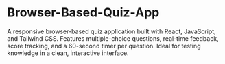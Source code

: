 # Browser-Based-Quiz-App
A responsive browser-based quiz application built with React, JavaScript, and Tailwind CSS. Features multiple-choice questions, real-time feedback, score tracking, and a 60-second timer per question. Ideal for testing knowledge in a clean, interactive interface.

